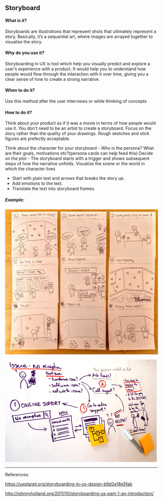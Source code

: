## Storyboard

#### What is it?
Storyboards are illustrations that represent shots that ultimately represent a story. Basically, it’s a sequential art, where images are arrayed together to visualise the story. 

#### Why do you use it?
Storyboarding in UX is tool which help you visually predict and explore a user’s experience with a product. It would help you to understand how people would flow through the interaction with it over time, giving you a clear sense of how to create a strong narrative.

#### When to do it?
Use this method after the user interviews or while thinking of concepts

#### How to do it?
Think about your product as if it was a movie in terms of how people would use it. You don't need to be an artist to create a storyboard. Focus on the story rather than the quality of your drawings. Rough sketches and stick figures are prefectly acceptable.

Think about the character for your storyboard - Who is the persona? What are their goals, motivations etc?(persona cards can help feed this)
Decide on the plot - The storyboard starts with a trigger and shows subsequent steps of how the narrative unfolds. 
Visualize the scene or the world in which the character lives

* Start with plain text and arrows that breaks the story up. 
* Add emotions to the text.
* Translate the text into storyboard frames.

##### Example:


![Storyboard](/images/storyboard.jpeg?raw=true "Storyboard")


![Storyboard-UX](/images/storyboard-ux.jpg?raw=true "Storyboard-UX")

---

References:

https://uxplanet.org/storyboarding-in-ux-design-b9d2e18e5fab

http://johnnyholland.org/2011/10/storyboarding-ux-part-1-an-introduction/
